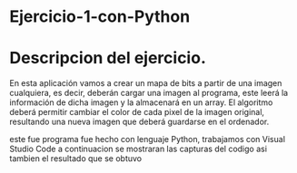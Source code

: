 # Ejercicio-1-con-Python
# Descripcion del ejercicio.
En esta aplicación vamos a crear un mapa de bits a partir de una imagen cualquiera,
es decir, deberán cargar una imagen al programa, este leerá la información de dicha imagen y la
almacenará en un array. El algoritmo deberá permitir cambiar el color de cada pixel de la imagen
original, resultando una nueva imagen que deberá guardarse en el ordenador.

este fue programa fue hecho con lenguaje Python, trabajamos con Visual Studio Code a continuacion se mostraran las capturas del codigo asi tambien el resultado que se obtuvo
